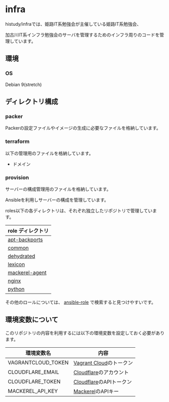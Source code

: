 # infra

histudy/infraでは、姫路IT系勉強会が主催している姫路IT系勉強会、

加古川IT系インフラ勉強会のサーバを管理するためのインフラ周りのコードを管理しています。

環境
---------------------------

### OS

Debian 9(stretch)

ディレクトリ構成
---------------------------

### packer

Packerの設定ファイルやイメージの生成に必要なファイルを格納しています。

### terraform

以下の管理用のファイルを格納しています。

* ドメイン

### provision

サーバーの構成管理用のファイルを格納しています。

Ansibleを利用しサーバーの構成を管理しています。

roles以下の各ディレクトリは、それぞれ独立したリポジトリで管理しています。

| role ディレクトリ                |
| -------------------------------- |
| [apt-backports][apt-backports]   |
| [common][common]                 |
| [dehydrated][dehydrated]         |
| [lexicon][lexicon]               |
| [mackerel-agent][mackerel-agent] |
| [nginx][nginx]                   |
| [python][python]                 |

その他のロールについては、 [ansible-role](https://github.com/histudy?q=ansible-role) で検索すると見つけやすいです。

環境変数について
---------------------------

このリポジトリの内容を利用するには以下の環境変数を設定しておく必要があります。

| 環境変数名         | 内容                                     |
| ------------------ | ---------------------------------------- |
| VAGRANTCLOUD_TOKEN | [Vagrant Cloud][vagrant_cloud]のトークン |
| CLOUDFLARE_EMAIL   | [Cloudflare][cloudflare]のアカウント     |
| CLOUDFLARE_TOKEN   | [Cloudflare][cloudflare]のAPIトークン    |
| MACKEREL_API_KEY   | [Mackerel][mackerel]のAPIキー            |

[vagrant_cloud]: https://app.vagrantup.com/histudy/
[cloudflare]: https://www.cloudflare.com/
[mackerel]: https://mackerel.io/
[histudy]: https://histudy.jp/
[apt-backports]: https://github.com/histudy/ansible-role-apt-backports
[common]: https://github.com/histudy/ansible-role-common
[dehydrated]: https://github.com/histudy/ansible-role-dehydrated
[lexicon]: https://github.com/histudy/ansible-role-lexicon
[mackerel-agent]: https://github.com/histudy/ansible-role-mackerel-agent
[nginx]: https://github.com/histudy/ansible-role-nginx
[python]: https://github.com/histudy/ansible-role-python
